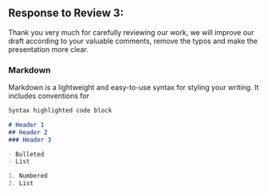 ## Response to Review 3:

Thank you very much for carefully reviewing our work, we will improve our draft according to your valuable comments, remove the typos and make the presentation more clear. 

### Markdown

Markdown is a lightweight and easy-to-use syntax for styling your writing. It includes conventions for

```markdown
Syntax highlighted code block

# Header 1
## Header 2
### Header 3

- Bulleted
- List

1. Numbered
2. List

